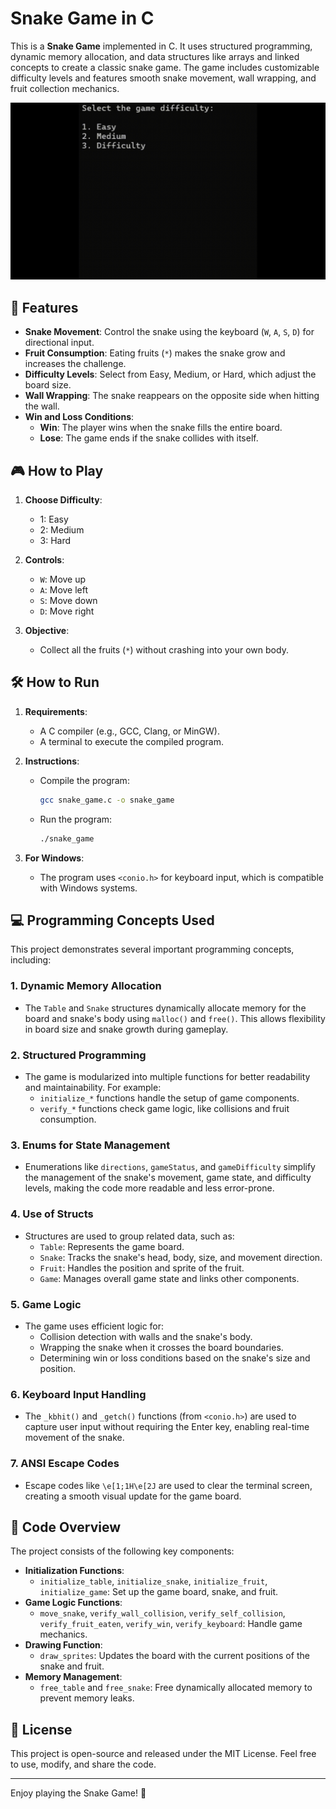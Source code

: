 # Snake Game in C

This is a **Snake Game** implemented in C. It uses structured programming, dynamic memory allocation, and data structures like arrays and linked concepts to create a classic snake game. The game includes customizable difficulty levels and features smooth snake movement, wall wrapping, and fruit collection mechanics.

![Game Preview](./example.gif)

## 🐍 Features
- **Snake Movement**: Control the snake using the keyboard (`W`, `A`, `S`, `D`) for directional input.
- **Fruit Consumption**: Eating fruits (`*`) makes the snake grow and increases the challenge.
- **Difficulty Levels**: Select from Easy, Medium, or Hard, which adjust the board size.
- **Wall Wrapping**: The snake reappears on the opposite side when hitting the wall.
- **Win and Loss Conditions**:
  - **Win**: The player wins when the snake fills the entire board.
  - **Lose**: The game ends if the snake collides with itself.

## 🎮 How to Play
1. **Choose Difficulty**:  
   - 1: Easy
   - 2: Medium
   - 3: Hard

2. **Controls**:
   - `W`: Move up
   - `A`: Move left
   - `S`: Move down
   - `D`: Move right

3. **Objective**:
   - Collect all the fruits (`*`) without crashing into your own body.

## 🛠️ How to Run
1. **Requirements**:
   - A C compiler (e.g., GCC, Clang, or MinGW).
   - A terminal to execute the compiled program.

2. **Instructions**:
   - Compile the program:
     ```bash
     gcc snake_game.c -o snake_game
     ```
   - Run the program:
     ```bash
     ./snake_game
     ```

3. **For Windows**:
   - The program uses `<conio.h>` for keyboard input, which is compatible with Windows systems.

## 💻 Programming Concepts Used
This project demonstrates several important programming concepts, including:

### 1. **Dynamic Memory Allocation**
   - The `Table` and `Snake` structures dynamically allocate memory for the board and snake's body using `malloc()` and `free()`. This allows flexibility in board size and snake growth during gameplay.

### 2. **Structured Programming**
   - The game is modularized into multiple functions for better readability and maintainability. For example:
     - `initialize_*` functions handle the setup of game components.
     - `verify_*` functions check game logic, like collisions and fruit consumption.

### 3. **Enums for State Management**
   - Enumerations like `directions`, `gameStatus`, and `gameDifficulty` simplify the management of the snake's movement, game state, and difficulty levels, making the code more readable and less error-prone.

### 4. **Use of Structs**
   - Structures are used to group related data, such as:
     - `Table`: Represents the game board.
     - `Snake`: Tracks the snake's head, body, size, and movement direction.
     - `Fruit`: Handles the position and sprite of the fruit.
     - `Game`: Manages overall game state and links other components.

### 5. **Game Logic**
   - The game uses efficient logic for:
     - Collision detection with walls and the snake's body.
     - Wrapping the snake when it crosses the board boundaries.
     - Determining win or loss conditions based on the snake's size and position.

### 6. **Keyboard Input Handling**
   - The `_kbhit()` and `_getch()` functions (from `<conio.h>`) are used to capture user input without requiring the Enter key, enabling real-time movement of the snake.

### 7. **ANSI Escape Codes**
   - Escape codes like `\e[1;1H\e[2J` are used to clear the terminal screen, creating a smooth visual update for the game board.

## 📂 Code Overview
The project consists of the following key components:

- **Initialization Functions**:
  - `initialize_table`, `initialize_snake`, `initialize_fruit`, `initialize_game`: Set up the game board, snake, and fruit.
- **Game Logic Functions**:
  - `move_snake`, `verify_wall_collision`, `verify_self_collision`, `verify_fruit_eaten`, `verify_win`, `verify_keyboard`: Handle game mechanics.
- **Drawing Function**:
  - `draw_sprites`: Updates the board with the current positions of the snake and fruit.
- **Memory Management**:
  - `free_table` and `free_snake`: Free dynamically allocated memory to prevent memory leaks.

## 📜 License
This project is open-source and released under the MIT License. Feel free to use, modify, and share the code.

---

Enjoy playing the Snake Game! 🐍
